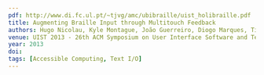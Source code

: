```yaml
---
pdf: http://www.di.fc.ul.pt/~tjvg/amc/ubibraille/uist_holibraille.pdf
title: Augmenting Braille Input through Multitouch Feedback
authors: Hugo Nicolau, Kyle Montague, João Guerreiro, Diogo Marques, Tiago Guerreiro, Craig Stewart, Vicki Hanson
venue: UIST 2013 - 26th ACM Symposium on User Interface Software and Technology, St. Andrews, United Kingdom, October, 2013
year: 2013
doi: 
tags: [Accessible Computing, Text I/O]
---
```

